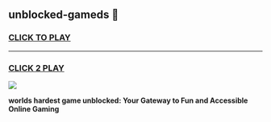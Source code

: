 
## unblocked-gameds 👋
<h3>
<a href="https://premium.freeplayer.one?title=unblocked-gameds&ref=14F">CLICK TO PLAY</a></h3>
<hr>

<h3>
<a href="https://premium.freeplayer.one?title=unblocked-gameds&ref=14F">CLICK 2 PLAY</a>
  
</h3>

<a href="https://premium.freeplayer.one?title=unblocked-gameds&ref=12F/"><img src="https://clearcache.store/games.png"></a>


**worlds hardest game unblocked: Your Gateway to Fun and Accessible Online Gaming**
